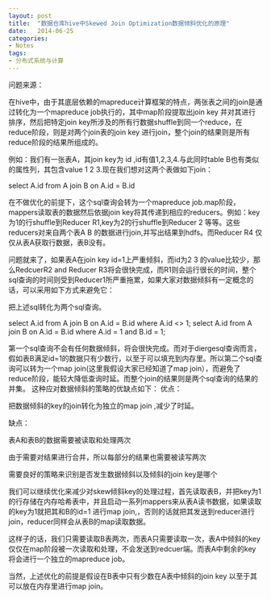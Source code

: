 ```yaml
---
layout: post
title:  "数据仓库hive中Skewed Join Optimization数据倾斜优化的原理"
date:   2014-06-25
categories: 
- Notes 
tags:
- 分布式系统与计算
---
```



问题来源：

在hive中，由于其底层依赖的mapreduce计算框架的特点，两张表之间的join是通过转化为一个mapreduce job执行的，其中map阶段提取出join key 并对其进行排序，然后把特定join key所涉及的所有行数据shuffle到同一个reduce，在reduce阶段，则是对两个join表的join key 进行join，整个join的结果则是所有reduce阶段的结果所组成的。


例如：我们有一张表A，其join key为 id ,id有值1,2,3,4.与此同时table B也有类似的属性列，其包含value 1 2 3.现在我们想对这两个表做如下join：

select A.id from A join B on A.id = B.id


在不做优化的前提下，这个sql查询会转为一个mapreduce job.map阶段，mappers读取表的数据然后依据join key将其传递到相应的reducers。例如：key为1的行shuffle到Reducer R1,key为2的行shuffle到Reducer 2 等等。这些reducers对来自两个表A B 的数据进行join,并写出结果到hdfs。而Reducer R4 仅仅从表A获取行数据，表B没有。


问题就来了，如果表A在join key id=1上严重倾斜，而id为2 3 的value比较少，那么RedcuerR2 and Reducer R3将会很快完成，而R1则会运行很长的时间，整个sql查询的时间则受到Reducer1所严重拖累，如果大家对数据倾斜有一定概念的话，可以采用如下方式来避免它：


把上述sql转化为两个sql查询。

select A.id from A join B on A.id = B.id where A.id <> 1;
select A.id from A join B on A.id = B.id where A.id = 1 and B.id = 1;


第一个sql查询不会有任何数据倾斜，将会很快完成。而对于diergesql查询而言，假如表B满足id=1的数据只有少数行，以至于可以填充到内存里。所以第二个sql查询可以转为一个map join(这里我假设大家已经知道了map join），而避免了reduce阶段，能较大降低查询时延。而整个join的结果则是两个sql查询的结果的并集。
这种应对数据倾斜的策略的优缺点如下：
优点：

把数据倾斜的key的join转化为独立的map join ,减少了时延。

缺点：

表A和表B的数据需要被读取和处理两次

由于需要对结果进行合并，所以每部分的结果也需要被读写两次

需要良好的策略来识别是否发生数据倾斜以及倾斜的join key是哪个

我们可以继续优化来减少对skew倾斜key的处理过程，首先读取表B，并把key为1的行存储在内存哈希表中，并且启动一系列mappers来从表A读书数据，如果读取的key为1就把其和B的id=1 进行map join,，否则的话就把其发送到reducer进行join，reducer同样会从表B的map读取数据。

这样子的话，我们只需要读取B表两次，而表A只需要读取一次，表A中倾斜的key仅仅在map阶段被一次读取和处理，不会发送到redcuer端。而表A中剩余的key将会进行一个独立的mapreduce job。

当然，上述优化的前提是假设在B表中只有少数在A表中倾斜的join key 以至于其可以放在内存里进行map join。


